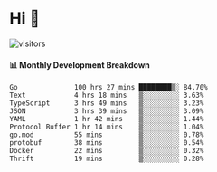 # Hi 👋
 
![visitors](https://visitor-badge.glitch.me/badge?page_id=sorcererxw.sorcererx)

#### 📊 Monthly Development Breakdown

<!--START_SECTION:waka-->
```text
Go              100 hrs 27 mins ████████▒░ 84.70%
Text            4 hrs 18 mins   ▒░░░░░░░░░ 3.63%
TypeScript      3 hrs 49 mins   ▒░░░░░░░░░ 3.23%
JSON            3 hrs 39 mins   ▒░░░░░░░░░ 3.09%
YAML            1 hr 42 mins    ▒░░░░░░░░░ 1.44%
Protocol Buffer 1 hr 14 mins    ▒░░░░░░░░░ 1.04%
go.mod          55 mins         ▒░░░░░░░░░ 0.78%
protobuf        38 mins         ▒░░░░░░░░░ 0.54%
Docker          22 mins         ▒░░░░░░░░░ 0.32%
Thrift          19 mins         ▒░░░░░░░░░ 0.28%
```
<!--END_SECTION:waka-->
